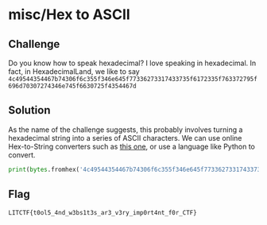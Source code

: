 # misc/Hex to ASCII

## Challenge

Do you know how to speak hexadecimal? I love speaking in hexadecimal. In fact, in HexadecimalLand, we like to say
<br>
`4c49544354467b74306f6c355f346e645f77336273317433735f6172335f763372795f696d70307274346e745f6630725f4354467d`

## Solution

As the name of the challenge suggests, this probably involves turning a hexadecimal string into a series of ASCII characters. We can use online Hex-to-String converters such as [this one](https://string-functions.com/hex-string.aspx), or use a language like Python to convert.
```py
print(bytes.fromhex('4c49544354467b74306f6c355f346e645f77336273317433735f6172335f763372795f696d70307274346e745f6630725f4354467d').decode('utf-8'))
```

## Flag

`LITCTF{t0ol5_4nd_w3bs1t3s_ar3_v3ry_imp0rt4nt_f0r_CTF}`
